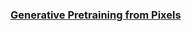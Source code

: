 ### [Generative Pretraining from Pixels](https://cdn.openai.com/papers/Generative_Pretraining_from_Pixels_V2.pdf)
